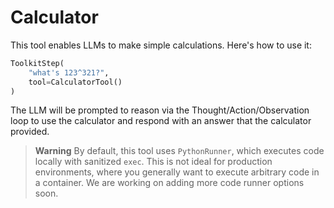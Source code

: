 # Calculator

This tool enables LLMs to make simple calculations. Here's how to use it:

```python
ToolkitStep(
    "what's 123^321?",
    tool=CalculatorTool()
)
```

The LLM will be prompted to reason via the Thought/Action/Observation loop to use the calculator and respond with an answer that the calculator provided.

> **Warning**
> By default, this tool uses `PythonRunner`, which executes code locally with sanitized `exec`. This is not ideal for production environments, where you generally want to execute arbitrary code in a container. We are working on adding more code runner options soon.